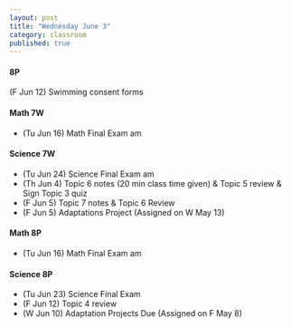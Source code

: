 ```yaml
---
layout: post
title: "Wednesday June 3"
category: classroom
published: true
---
```

#### 8P
(F Jun 12) Swimming consent forms 

#### Math 7W
* (Tu Jun 16) Math Final Exam am

#### Science 7W
* (Tu Jun 24) Science Final Exam am
* (Th Jun 4) Topic 6 notes (20 min class time given) & Topic 5 review & Sign Topic 3 quiz
* (F Jun 5) Topic 7 notes & Topic 6 Review
* (F Jun 5) Adaptations Project (Assigned on W May 13)

#### Math 8P
* (Tu Jun 16) Math Final Exam am

#### Science 8P
* (Tu Jun 23) Science Final Exam 
* (F Jun 12) Topic 4 review
* (W Jun 10) Adaptation Projects Due (Assigned on F May 8)
